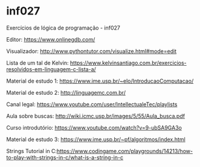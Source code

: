 # inf027
Exercícios de lógica de programação - inf027 

Editor: https://www.onlinegdb.com/

Visualizador: http://www.pythontutor.com/visualize.html#mode=edit

Lista de um tal de Kelvin: https://www.kelvinsantiago.com.br/exercicios-resolvidos-em-linguagem-c-lista-a/

Material de estudo 1: https://www.ime.usp.br/~elo/IntroducaoComputacao/

Material de estudo 2: http://linguagemc.com.br/

Canal legal: https://www.youtube.com/user/IntellectualeTec/playlists

Aula sobre buscas: http://wiki.icmc.usp.br/images/5/55/Aula_busca.pdf

Curso introdutório: https://www.youtube.com/watch?v=9-ubSA9GA3o

Material de estudo 3: https://www.ime.usp.br/~pf/algoritmos/index.html

Strings Tutorial in C:https://www.codingame.com/playgrounds/14213/how-to-play-with-strings-in-c/what-is-a-string-in-c
